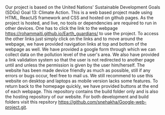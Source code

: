 Our project is based on the United Nations' Sustainable Development Goals (SDGs) Goal 13: Climate Action. This is a web based project made using HTML, ReactJS framework and CSS and hosted on github pages. As the 
project is hosted, and live, no tools or dependencies are required to run in other devices. One has to click the link to the webpage https://rohammaiti.github.io/Earth_guardians/ to use the project. To access the 
other links just simply click on the links and to move around the webpage, we have provided navigation links at top and bottom of the webpage as well. We have provided a google form through which we can collect data 
on the pollution level of the user's area. We also have provided a link validation system so that the user is not redirected to another page until and unless the permission is given by the user him/herself. 
The website has been made device friendly as much as possible, still if any errors or bugs occur, feel free to mail us. We still recommend to use this website on desktop and laptops as mobile version lacks some 
features. To return back to the homepage quickly, we have provided buttons at the end of each webpage. This repository contains the build folder only and is also the hosting repository of our website. 
For both development and build folders visit this repsitory https://github.com/snehakha/Google-web-project.git.
